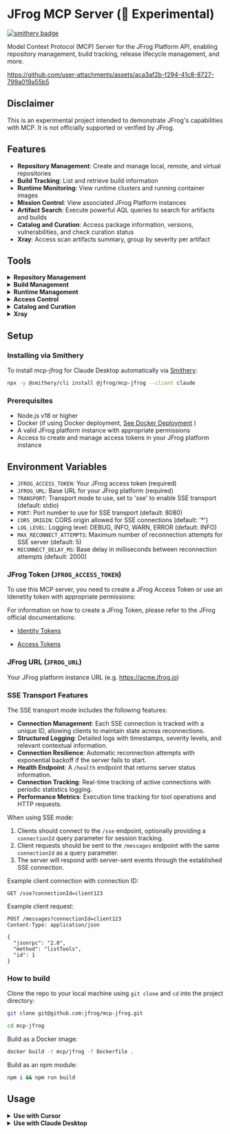 # JFrog MCP Server (🧪 Experimental)

[![smithery badge](https://smithery.ai/badge/@jfrog/mcp-jfrog)](https://smithery.ai/server/@jfrog/mcp-jfrog)

Model Context Protocol (MCP) Server for the JFrog Platform API, enabling repository management, build tracking, release lifecycle management, and more.


https://github.com/user-attachments/assets/aca3af2b-f294-41c8-8727-799a019a55b5


## Disclaimer
This is an experimental project intended to demonstrate JFrog's capabilities with MCP. It is not officially supported or verified by JFrog.

## Features

- **Repository Management**: Create and manage local, remote, and virtual repositories
- **Build Tracking**: List and retrieve build information
- **Runtime Monitoring**: View runtime clusters and running container images
- **Mission Control**: View associated JFrog Platform instances
- **Artifact Search**: Execute powerful AQL queries to search for artifacts and builds
- **Catalog and Curation**: Access package information, versions, vulnerabilities, and check curation status
- **Xray**: Access scan artifacts summary, group by severity per artifact

## Tools

<details>
<summary><strong>Repository Management</strong></summary>

1. `check_jfrog_availability`
   - Check if JFrog platform is ready and functioning
   - Returns: Platform readiness status

2. `create_local_repository`
   - Create a new local repository in Artifactory
   - Inputs:
     - `key` (string): Repository key
     - `rclass` (string): Repository class (must be "local")
     - `packageType` (string): Package type of the repository
     - `description` (optional string): Repository description
     - `projectKey` (optional string): Project key to assign the repository to
     - `environments` (optional string[]): Environments to assign the repository to
   - Returns: Created repository details

3. `create_remote_repository`
   - Create a new remote repository in Artifactory to proxy external package registries
   - Inputs:
     - `key` (string): Repository key
     - `rclass` (string): Repository class (must be "remote")
     - `packageType` (string): Package type of the repository
     - `url` (string): URL to the remote repository
     - `username` (optional string): Remote repository username
     - `password` (optional string): Remote repository password
     - `description` (optional string): Repository description
     - `projectKey` (optional string): Project key to assign the repository to
     - `environments` (optional string[]): Environments to assign the repository to
     - Many other optional parameters for specific repository configurations
   - Returns: Created repository details

4. `create_virtual_repository`
   - Create a new virtual repository in Artifactory that aggregates multiple repositories
   - Inputs:
     - `key` (string): Repository key
     - `rclass` (string): Repository class (must be "virtual")
     - `packageType` (string): Package type of the repository
     - `repositories` (string[]): List of repository keys to include in the virtual repository
     - `description` (optional string): Repository description
     - `projectKey` (optional string): Project key to assign the repository to
     - `environments` (optional string[]): Environments to assign the repository to
     - Other optional parameters for specific repository configurations
   - Returns: Created repository details

5. `list_repositories`
   - List all repositories in Artifactory with optional filtering
   - Inputs:
     - `type` (optional string): Filter repositories by type (local, remote, virtual, federated, distribution)
     - `packageType` (optional string): Filter repositories by package type
     - `project` (optional string): Filter repositories by project key
   - Returns: List of repositories matching the filters

6. `set_folder_property`
   - Set properties on a folder in Artifactory, with optional recursive application
   - Inputs:
     - `folderPath` (string): Path to the folder where properties should be set
     - `properties` (object): Key-value pairs of properties to set
     - `recursive` (optional boolean): Whether to apply properties recursively to sub-folders
   - Returns: Operation result

7. `execute_aql_query`
   - Execute an Artifactory Query Language (AQL) query to search for artifacts, builds, or other entities in JFrog Artifactory
   - Inputs:
     - `query` (string): The AQL query to execute. Must follow AQL syntax (e.g., items.find({"repo":"my-repo"}).include("name","path"))
     - `domain` (optional string): The primary domain to search in (items, builds, archive.entries, build.promotions, releases)
     - `transitive` (optional boolean): Whether to search in remote repositories
     - `limit` (optional number): Maximum number of results to return
     - `offset` (optional number): Number of results to skip
     - `include_fields` (optional string[]): Fields to include in the results
     - `sort_by` (optional string): Field to sort results by
     - `sort_order` (optional string): Sort order (asc or desc)
   - Returns: Search results with metadata
</details>

<details>
<summary><strong>Build Management</strong></summary>

8. `list_jfrog_builds`
   - Return a list of all builds in the JFrog platform
   - Returns: List of builds

9. `get_specific_build`
   - Get details for a specific build by name
   - Inputs:
     - `buildName` (string): Name of the build to retrieve
     - `project` (optional string): Project key to scope the build search
   - Returns: Build details
</details>

<details>
<summary><strong>Runtime Management</strong></summary>

10. `list_jfrog_runtime_clusters`
    - Return a list of all runtime clusters in the JFrog platform
    - Inputs:
      - `limit` (optional integer): The maximum number of clusters to return
      - `next_key` (optional string): The next key to use for pagination
    - Returns: List of runtime clusters

11. `get_jfrog_runtime_specific_cluster`
    - Return a runtime cluster by ID
    - Inputs:
      - `clusterId` (integer): The ID of the cluster to retrieve
    - Returns: Cluster details

12. `list_jfrog_running_images`
    - List all running container images across runtime clusters with their security and operational status
    - Inputs:
      - `filters` (optional string): Filters to apply
      - `num_of_rows` (optional integer): Number of rows to return
      - `page_num` (optional integer): Page number
      - `statistics` (optional boolean): Whether to include statistics
      - `timePeriod` (optional string): Time period to query
    - Returns: List of running images
</details>

<details>
<summary><strong>Access Control</strong></summary>

13. `list_jfrog_environments`
    - Get a list of all environments types in the JFrog platform with their details
    - Inputs:
    - Returns: List of environments

14. `list_jfrog_projects`
    - Get a list of all projects in the JFrog platform with their details
    - Inputs:
    - Returns: List of projects

15. `get_specific_project`
    - Get detailed information about a specific project in the JFrog platform
    - Inputs:
      - `project_key` (string): The unique key of the project to retrieve
    - Returns: Project details

16. `create_project`
    - Create a new project in the JFrog platform
    - Inputs:
      - `project_key` (string): Unique identifier for the project
      - `display_name` (string): Display name of the project
      - `description` (string): Description of the project
      - `admin_privileges` (object): Administrative privileges for the project
      - `storage_quota_bytes` (number): Storage quota in bytes (-1 for unlimited)
    - Returns: Created project details
</details>

<details>
<summary><strong>Catalog and Curation</strong></summary>

17. `jfrog_get_package_info`
    - Get publicly available information about a software package
    - Inputs:
      - `type` (string): The type of package (pypi, npm, maven, golang, nuget, huggingface, rubygems)
      - `name` (string): The name of the package, as it appears in the package repository
      - `version` (optional string): The version of the package (default: "latest")
    - Returns: Package information including description, latest version, license, and URLs

18. `jfrog_get_package_versions`
    - Get a list of versions of a publicly available package with publication dates
    - Inputs:
      - `type` (string): The type of package (pypi, npm, maven, golang, nuget, huggingface, rubygems)
      - `name` (string): The name of the package, as it appears in the package repository
    - Returns: List of package versions with publication dates

19. `jfrog_get_package_version_vulnerabilities`
    - Get a list of known vulnerabilities affecting a specific version of an open source package
    - Inputs:
      - `type` (string): The type of package (pypi, npm, maven, golang, nuget, huggingface, rubygems)
      - `name` (string): The name of the package, as it appears in the package repository
      - `version` (optional string): The version of the package (default: "latest")
      - `pageSize` (optional number): Number of vulnerabilities to return per page (default: 10)
      - `pageCount` (optional number): Number of pages to return (default: 1)
    - Returns: List of vulnerabilities affecting the specified package version

20. `jfrog_get_vulnerability_info`
    - Get detailed information about a specific vulnerability, including affected packages and versions
    - Inputs:
      - `cve_id` (string): The CVE ID or vulnerability identifier to look up
      - `pageSize` (optional number): Number of vulnerabilities to return per page (default: 10)
      - `pageCount` (optional number): Number of pages to return (default: 1)
    - Returns: Detailed vulnerability information and affected packages

21. `jfrog_get_package_curation_status`
    - Check the curation status of a specific package version
    - Inputs:
      - `packageType` (string): The type of package (pypi, npm, maven, golang, nuget, huggingface, rubygems)
      - `packageName` (string): The name of the package, as it appears in the package repository
      - `packageVersion` (string): The version of the package, as it appears in the package repository
    - Returns: Curation status (approved, blocked, or inconclusive)
</details>

<details>
<summary><strong>Xray</strong></summary>

22. `jfrog_get_artifacts_summary`
    - Get artifacts issues summary in a repository or build, categorized and counted by severity (Low, Medium, High, Critical, Unkown)
    - Inputs:
      - `paths` (string array): An array of paths to the artifacts from which to create the summary from
    - Returns: A summary based on vulnerability count per severity for each artifact in the provided array plus the total issues
</details>

## Setup

### Installing via Smithery

To install mcp-jfrog for Claude Desktop automatically via [Smithery](https://smithery.ai/server/@jfrog/mcp-jfrog):

```bash
npx -y @smithery/cli install @jfrog/mcp-jfrog --client claude
```

### Prerequisites

- Node.js v18 or higher
- Docker (if using Docker deployment, [See Docker Deployment](https://github.com/jfrog/mcp-jfrog/blob/main/README.md#docker) )
- A valid JFrog platform instance with appropriate permissions
- Access to create and manage access tokens in your JFrog platform instance

## Environment Variables

- `JFROG_ACCESS_TOKEN`: Your JFrog access token (required)
- `JFROG_URL`: Base URL for your JFrog platform (required)
- `TRANSPORT`: Transport mode to use, set to 'sse' to enable SSE transport (default: stdio)
- `PORT`: Port number to use for SSE transport (default: 8080)
- `CORS_ORIGIN`: CORS origin allowed for SSE connections (default: '*')
- `LOG_LEVEL`: Logging level: DEBUG, INFO, WARN, ERROR (default: INFO)
- `MAX_RECONNECT_ATTEMPTS`: Maximum number of reconnection attempts for SSE server (default: 5)
- `RECONNECT_DELAY_MS`: Base delay in milliseconds between reconnection attempts (default: 2000)

### JFrog Token (`JFROG_ACCESS_TOKEN`)
To use this MCP server, you need to create a JFrog Access Token or use an Idenetity token with appropriate permissions:

For information on how to create a JFrog Token, please refer to the JFrog official documentations:

- [Identity Tokens](https://jfrog.com/help/r/platform-api-key-deprecation-and-the-new-reference-tokens/introducing-jfrog-access-and-identity-tokens)

- [Access Tokens](https://jfrog.com/help/r/jfrog-platform-administration-documentation/access-tokens)

### JFrog URL (`JFROG_URL`)

Your JFrog platform instance URL (e.g. https://acme.jfrog.io)

### SSE Transport Features

The SSE transport mode includes the following features:

- **Connection Management**: Each SSE connection is tracked with a unique ID, allowing clients to maintain state across reconnections.
- **Structured Logging**: Detailed logs with timestamps, severity levels, and relevant contextual information.
- **Connection Resilience**: Automatic reconnection attempts with exponential backoff if the server fails to start.
- **Health Endpoint**: A `/health` endpoint that returns server status information.
- **Connection Tracking**: Real-time tracking of active connections with periodic statistics logging.
- **Performance Metrics**: Execution time tracking for tool operations and HTTP requests.

When using SSE mode:

1. Clients should connect to the `/sse` endpoint, optionally providing a `connectionId` query parameter for session tracking.
2. Client requests should be sent to the `/messages` endpoint with the same `connectionId` as a query parameter.
3. The server will respond with server-sent events through the established SSE connection.

Example client connection with connection ID:
```
GET /sse?connectionId=client123
```

Example client request:
```
POST /messages?connectionId=client123
Content-Type: application/json

{
  "jsonrpc": "2.0",
  "method": "listTools",
  "id": 1
}
```

### How to build

Clone the repo to your local machine using `git clone` and `cd` into the project directory:

```bash
git clone git@github.com:jfrog/mcp-jfrog.git

cd mcp-jfrog
```

Build as a Docker image:

```bash
docker build -t mcp/jfrog -f Dockerfile .
```

Build as an npm module: 

```bash
npm i && npm run build
```


## Usage

<details>
<summary><strong>Use with Cursor</strong></summary>
Add the following to your `~/.cursor/mcp.json`:

### npm

```json
{
  "mcpServers": {
    "MCP-JFrog": { 
      "command": "npm",
      "args": [
        "exec",
        "-y",
        "github:jfrog/mcp-jfrog"
      ],
      "env": {
        "JFROG_ACCESS_TOKEN": "ACCESS_TOKEN",
        "JFROG_URL": "https://<YOUR_JFROG_INSTANCE_URL>"
      }
    }
  },
  "mcp-local-dev":{
      "command": "node",
      "args": [
        "/<ABSOLUT_PATH_TO>/mcp-jfrog/dist/index.js"
      ],
      "env": {
        "JFROG_ACCESS_TOKEN": "<ACCESS_TOKEN>>",
        "JFROG_URL": "<JFROG_URL>"
      }
    }
}
```

### Docker
```json
{
  "mcpServers": { 
    "jfrog": {
      "command": "docker",
      "args": [
        "run",
        "--rm",
        "-i",
        "-e",
        "JFROG_ACCESS_TOKEN",
        "-e",
        "JFROG_URL",
        "mcp/jfrog"
      ],
      "env": {
        "JFROG_ACCESS_TOKEN": "<YOUR_TOKEN>",
        "JFROG_URL": "https://your-instance.jfrog.io"
      },
      "serverUrl": "http://localhost:8080/sse"
    }
  }
}
```

### SSE Transport Mode

To use the JFrog MCP Server with SSE transport mode (useful for web interfaces like Cursor's webview):

```json
{
  "mcpServers": { 
    "jfrog-sse": {
      "command": "docker",
      "args": [
        "run",
        "--rm",
        "-p",
        "8080:8080",
        "-e",
        "TRANSPORT=sse",
        "-e",
        "PORT=8080",
        "-e",
        "CORS_ORIGIN=*",
        "-e",
        "LOG_LEVEL=INFO",
        "-e",
        "MAX_RECONNECT_ATTEMPTS=5",
        "-e",
        "RECONNECT_DELAY_MS=2000",
        "-e",
        "JFROG_ACCESS_TOKEN",
        "-e",
        "JFROG_URL",
        "mcp/jfrog"
      ],
      "env": {
        "JFROG_ACCESS_TOKEN": "<YOUR_TOKEN>",
        "JFROG_URL": "https://your-instance.jfrog.io",
        "serverUrl": "http://localhost:8080/sse"
      }
    }
  }
}
```

Note: For SSE mode, you need to add the `serverUrl` parameter pointing to your SSE endpoint, and expose the port used by the server (-p 8080:8080).
</details>

<details>
<summary><strong>Use with Claude Desktop</strong></summary>


Add the following to your `claude_desktop_config.json`:
#### Docker

```json
{
  "mcpServers": { 
    "jfrog": {
      "command": "docker",
      "args": [
        "run",
        "--rm",
        "-i",
        "-e",
        "JFROG_ACCESS_TOKEN",
        "-e",
        "JFROG_URL",
        "mcp/jfrog"
      ],
      "env": {
        "JFROG_ACCESS_TOKEN": "<YOUR_TOKEN>",
        "JFROG_URL": "https://your-instance.jfrog.io" // Your JFrog platform URL
      },
      "serverUrl": "http://localhost:8080/sse"
    }
  }
}
```

### npm

```json
{
"mcpServers": {
    "MCP-JFrog": { 
      "command": "npm",
      "args": [
        "exec",
        "-y",
        "github:jfrog/mcp-jfrog"
      ],
      "env": {
        "JFROG_ACCESS_TOKEN": "ACCESS_TOKEN",
        "JFROG_URL": "https://<YOUR_JFROG_INSTANCE_URL>"
      }
    }
  }
}
```

### SSE Transport Mode

For Claude Desktop with SSE transport:

```json
{
  "mcpServers": { 
    "jfrog-sse": {
      "command": "docker",
      "args": [
        "run",
        "--rm",
        "-p",
        "8080:8080",
        "-e",
        "TRANSPORT=sse",
        "-e",
        "PORT=8080",
        "-e",
        "CORS_ORIGIN=*",
        "-e",
        "LOG_LEVEL=INFO",
        "-e",
        "MAX_RECONNECT_ATTEMPTS=5",
        "-e",
        "RECONNECT_DELAY_MS=2000",
        "-e",
        "JFROG_ACCESS_TOKEN",
        "-e",
        "JFROG_URL",
        "mcp/jfrog"
      ],
      "env": {
        "JFROG_ACCESS_TOKEN": "<YOUR_TOKEN>",
        "JFROG_URL": "https://your-instance.jfrog.io",
        "serverUrl": "http://localhost:8080/sse"
      }
    }
  }
}
```
```
</details>


## License

This MCP server is licensed under the Apache License 2.0. This means you are free to use, modify, and distribute the software, subject to the terms and conditions of the Apache License 2.0. For more details, please see the LICENSE.md file in the project repository.
